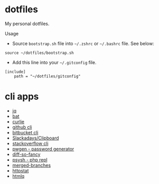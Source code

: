 # dotfiles
My personal dotfiles.

Usage

- Source `bootstrap.sh` file into `~/.zshrc` or `~/.bashrc` file. See below:
```
source ~/dotfiles/bootstrap.sh
```

- Add this line into your `~/.gitconfig` file.
```
[include]
	path = "~/dotfiles/gitconfig"
```

# cli apps
- [jq](https://stedolan.github.io/jq/)
- [bat](https://github.com/sharkdp/bat)
- [curlie](https://github.com/rs/curlie)
- [github cli](https://cli.github.com/)
- [bitbucket cli](https://github.com/bb-cli/bb-cli)
- [Slackadays/Clipboard](https://github.com/Slackadays/Clipboard)
- [stackoverflow cli](https://github.com/samtay/so)
- [pwgen - password generator](https://formulae.brew.sh/formula/pwgen)
- [diff-so-fancy](https://github.com/so-fancy/diff-so-fancy)
- [psysh - php repl](https://psysh.org/)
- [merged-branches](https://github.com/semiherdogan/merged-branches)
- [httpstat](https://github.com/davecheney/httpstat)
- [htmlq](https://github.com/mgdm/htmlq)
